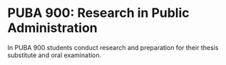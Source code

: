 # PUBA 900: Research in Public Administration

In PUBA 900 students conduct research and preparation for their thesis substitute and oral examination.